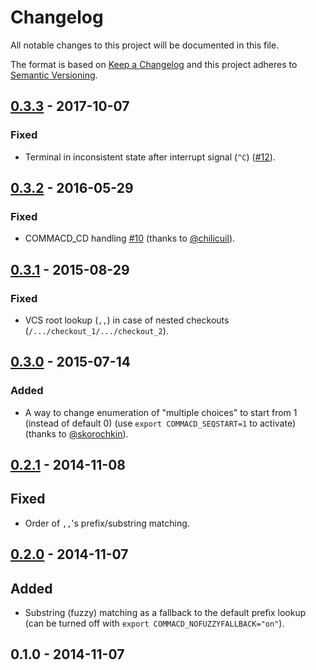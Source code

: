 # Changelog
All notable changes to this project will be documented in this file.

The format is based on [Keep a Changelog](http://keepachangelog.com/en/1.0.0/)
and this project adheres to [Semantic Versioning](http://semver.org/spec/v2.0.0.html).

## [0.3.3] - 2017-10-07

### Fixed
- Terminal in inconsistent state after interrupt signal (`^C`) ([#12](https://github.com/shyiko/commacd/issues/12)).

## [0.3.2] - 2016-05-29

### Fixed
- COMMACD_CD handling [#10](https://github.com/shyiko/commacd/issues/10) (thanks to [@chilicuil](https://github.com/chilicuil)).

## [0.3.1] - 2015-08-29 

### Fixed
- VCS root lookup (`,,`) in case of nested checkouts (`/.../checkout_1/.../checkout_2`).

## [0.3.0] - 2015-07-14

### Added
- A way to change enumeration of "multiple choices" to start from 1 (instead of default 0) (use `export COMMACD_SEQSTART=1` to activate) (thanks to [@skorochkin](https://github.com/skorochkin)).

## [0.2.1] - 2014-11-08

## Fixed
- Order of `,,`'s prefix/substring matching.

## [0.2.0] - 2014-11-07

## Added
- Substring (fuzzy) matching as a fallback to the default prefix lookup (can be turned off with `export COMMACD_NOFUZZYFALLBACK="on"`).

## 0.1.0 - 2014-11-07

[0.3.3]: https://github.com/shyiko/commacd/compare/v0.3.2...v0.3.3
[0.3.2]: https://github.com/shyiko/commacd/compare/v0.3.1...v0.3.2
[0.3.1]: https://github.com/shyiko/commacd/compare/v0.3.0...v0.3.1
[0.3.0]: https://github.com/shyiko/commacd/compare/v0.2.1...v0.3.0
[0.2.1]: https://github.com/shyiko/commacd/compare/v0.2.0...v0.2.1
[0.2.0]: https://github.com/shyiko/commacd/compare/v0.1.0...v0.2.0
